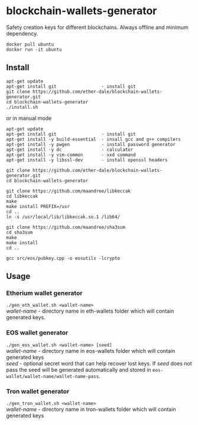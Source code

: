 # blockchain-wallets-generator
Safety creation keys for different blockchains. Always offline and minimum dependency.

```
docker pull ubuntu
docker run -it ubuntu
```

## Install
```
apt-get update
apt-get install git                 - install git
git clone https://github.com/ether-dale/blockchain-wallets-generator.git
cd blockchain-wallets-generator
./install.sh
```
or in manual mode
```
apt-get update
apt-get install git                 - install git
apt-get install -y build-essential  - insall gcc and g++ compilers
apt-get install -y pwgen            - install password generator
apt-get install -y dc               - calculator
apt-get install -y vim-common       - xxd command 
apt-get install -y libssl-dev       - install openssl headers

git clone https://github.com/ether-dale/blockchain-wallets-generator.git
cd blockchain-wallets-generator

git clone https://github.com/maandree/libkeccak
cd libkeccak
make
make install PREFIX=/usr
cd ..
ln -s /usr/local/lib/libkeccak.so.1 /lib64/

git clone https://github.com/maandree/sha3sum
cd sha3sum
make
make install
cd ..

gcc src/eos/pubkey.cpp -o eosutils -lcrypto
```

## Usage
### Etherium wallet generator
`./gen_eth_wallet.sh <wallet-name>`
<br/><i>wallet-name</i> - directory name in eth-wallets folder which will contain generated keys.

### EOS wallet generator
`./gen_eos_wallet.sh <wallet-name> [seed]`
<br/><i>wallet-name</i> - directory name in eos-wallets folder which will contain generated keys
<br/><i>seed</i> - optional secret word that can help recover lost keys.
If <i>seed</i> does not pass the seed will be generated automatically and stored in `eos-wallet/wallet-name/wallet-name-pass`.


### Tron wallet generator
`./gen_tron_wallet.sh <wallet-name>`
<br/><i>wallet-name</i> -  directory name in tron-wallets folder which will contain generated keys
